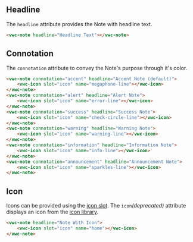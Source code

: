 ## Headline

The `headline` attribute provides the Note with headline text.

```html preview
<vwc-note headline="Headline Text"></vwc-note>
```

## Connotation

The `connotation` attribute to convey the Note's purpose through it's color.

```html preview blocks
<vwc-note connotation="accent" headline="Accent Note (default)">
	<vwc-icon slot="icon" name="megaphone-line"></vwc-icon>
</vwc-note>
<vwc-note connotation="alert" headline="Alert Note">
	<vwc-icon slot="icon" name="error-line"></vwc-icon>
</vwc-note>
<vwc-note connotation="success" headline="Success Note">
	<vwc-icon slot="icon" name="check-circle-line"></vwc-icon>
</vwc-note>
<vwc-note connotation="warning" headline="Warning Note">
	<vwc-icon slot="icon" name="warning-line"></vwc-icon>
</vwc-note>
<vwc-note connotation="information" headline="Information Note">
	<vwc-icon slot="icon" name="info-line"></vwc-icon>
</vwc-note>
<vwc-note connotation="announcement" headline="Announcement Note">
	<vwc-icon slot="icon" name="sparkles-line"></vwc-icon>
</vwc-note>
```

## Icon

Icons can be provided using the [icon slot](/components/note/code/#icon-slot).
The `icon`_(deprecated)_ attribute displays an icon from the [icon library](/icons/icons-gallery/).

```html preview
<vwc-note headline="Note With Icon">
	<vwc-icon slot="icon" name="home"></vwc-icon>
</vwc-note>
```
